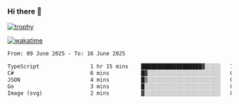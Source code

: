 ### Hi there 👋

[![trophy](https://github-profile-trophy.vercel.app/?username=cxnky&theme=dracula)](https://github.com/ryo-ma/github-profile-trophy)

[![wakatime](https://wakatime.com/badge/user/1c39c599-5497-41b9-a5be-2c4676e7fd23.svg)](https://wakatime.com/@1c39c599-5497-41b9-a5be-2c4676e7fd23)
<!--START_SECTION:waka-->

```txt
From: 09 June 2025 - To: 16 June 2025

TypeScript                1 hr 15 mins    ███████████████████▓░░░░░   79.00 %
C#                        6 mins          █▓░░░░░░░░░░░░░░░░░░░░░░░   06.99 %
JSON                      4 mins          █▒░░░░░░░░░░░░░░░░░░░░░░░   04.94 %
Go                        3 mins          █░░░░░░░░░░░░░░░░░░░░░░░░   03.34 %
Image (svg)               2 mins          ▓░░░░░░░░░░░░░░░░░░░░░░░░   02.83 %
```

<!--END_SECTION:waka-->

